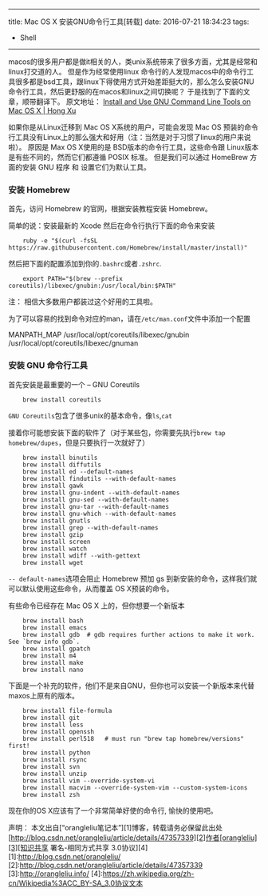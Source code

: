 ----
title: Mac OS X 安装GNU命令行工具[转载]
date: 2016-07-21 18:34:23
tags:
- Shell
----
macos的很多用户都是做it相关的人，类unix系统带来了很多方面，尤其是经常和linux打交道的人。 但是作为经常使用linux 命令行的人发现macos中的命令行工具很多都是bsd工具，跟linux下得使用方式开始差距挺大的，那么怎么安装GNU命令行工具，然后更舒服的在macos和linux之间切换呢？ 于是找到了下面的文章，顺带翻译下。
原文地址： [Install and Use GNU Command Line Tools on Mac OS X | Hong Xu](https://www.topbug.net/blog/2013/04/14/install-and-use-gnu-command-line-tools-in-mac-os-x/)

如果你是从Linux迁移到 Mac OS X系统的用户，可能会发现 Mac OS 预装的命令行工具没有Linux上的那么强大和好用（注：当然是对于习惯了linux的用户来说啦）。 原因是 Max OS X使用的是 BSD版本的命令行工具，这些命令跟 Linux版本是有些不同的，然而它们都遵循 POSIX 标准。 但是我们可以通过 HomeBrew 方面的安装 GNU 程序 和 设置它们为默认工具。

### 安装 Homebrew

首先，访问 Homebrew 的官网，根据安装教程安装 Homebrew。

简单的说：安装最新的 Xcode 然后在命令行执行下面的命令来安装

		ruby -e "$(curl -fsSL https://raw.githubusercontent.com/Homebrew/install/master/install)"

然后把下面的配置添加到你的`.bashrc`或者`.zshrc`.

		export PATH="$(brew --prefix coreutils)/libexec/gnubin:/usr/local/bin:$PATH"

注： 相信大多数用户都装过这个好用的工具啦。

为了可以容易的找到命令对应的man，请在`/etc/man.conf`文件中添加一个配置

MANPATH_MAP /usr/local/opt/coreutils/libexec/gnubin /usr/local/opt/coreutils/libexec/gnuman

### 安装 GNU 命令行工具

首先安装是最重要的一个 – GNU Coreutils

		brew install coreutils

`GNU Coreutils`包含了很多unix的基本命令，像`ls`,`cat`

接着你可能想安装下面的软件了（对于某些包，你需要先执行`brew tap homebrew/dupes`，但是只要执行一次就好了）

		brew install binutils
		brew install diffutils
		brew install ed --default-names
		brew install findutils --with-default-names
		brew install gawk
		brew install gnu-indent --with-default-names
		brew install gnu-sed --with-default-names
		brew install gnu-tar --with-default-names
		brew install gnu-which --with-default-names
		brew install gnutls
		brew install grep --with-default-names
		brew install gzip
		brew install screen
		brew install watch
		brew install wdiff --with-gettext
		brew install wget

`-- default-names`选项会阻止 Homebrew 预加 gs 到新安装的命令，这样我们就可以默认使用这些命令，从而覆盖 OS X预装的命令。

有些命令已经存在 Mac OS X 上的，但你想要一个新版本

		brew install bash
		brew install emacs
		brew install gdb  # gdb requires further actions to make it work. See `brew info gdb`.
		brew install gpatch
		brew install m4
		brew install make
		brew install nano

下面是一个补充的软件，他们不是来自GNU，但你也可以安装一个新版本来代替 maxos上原有的版本。

		brew install file-formula
		brew install git
		brew install less
		brew install openssh
		brew install perl518   # must run "brew tap homebrew/versions" first!
		brew install python
		brew install rsync
		brew install svn
		brew install unzip
		brew install vim --override-system-vi
		brew install macvim --override-system-vim --custom-system-icons
		brew install zsh

现在你的OS X应该有了一个非常简单好使的命令行, 愉快的使用吧。

声明： 
本文出自[“orangleliu笔记本”][1]博客，转载请务必保留此出处[http://blog.csdn.net/orangleliu/article/details/47357339][2]作者[orangleliu][3][知识共享 署名-相同方式共享 3.0协议][4]
[1]:http://blog.csdn.net/orangleliu/
[2]:http://blog.csdn.net/orangleliu/article/details/47357339
[3]:http://orangleliu.info/
[4]:https://zh.wikipedia.org/zh-cn/Wikipedia%3ACC_BY-SA_3.0协议文本
